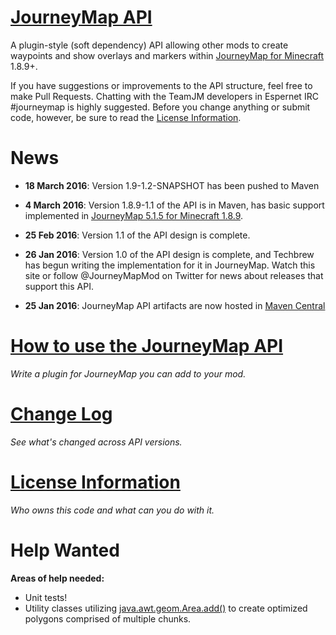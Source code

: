 [JourneyMap API](https://bitbucket.org/TeamJM/journeymap-api)
============================================================

A plugin-style (soft dependency) API allowing other mods to create waypoints and show overlays and markers 
within [JourneyMap for Minecraft](http://journeymap.info) 1.8.9+.

If you have suggestions or improvements to the API structure, feel free to make Pull Requests. Chatting with the TeamJM
developers in Espernet IRC #journeymap is highly suggested.  Before you change anything or submit code, however, be sure
to read the [License Information](docs/license.md).

News
============================================================
* **18 March 2016**: Version 1.9-1.2-SNAPSHOT has been pushed to Maven

* **4 March 2016**: Version 1.8.9-1.1 of the API is in Maven, has basic support implemented in [JourneyMap 5.1.5 for Minecraft 1.8.9](http://minecraft.curseforge.com/projects/journeymap-32274/files/2285371).

* **25 Feb 2016**: Version 1.1 of the API design is complete.

* **26 Jan 2016**: Version 1.0 of the API design is complete, and Techbrew has begun writing the implementation for it in JourneyMap. Watch
this site or follow @JourneyMapMod on Twitter for news about releases that support this API.

* **25 Jan 2016**: JourneyMap API artifacts are now hosted in [Maven Central](http://search.maven.org/#search%7Cga%7C1%7Cjourneymap-api)


[How to use the JourneyMap API](docs/howto.md)
============================================================

*Write a plugin for JourneyMap you can add to your mod.*


[Change Log](docs/changelog.md)
============================================================

*See what's changed across API versions.*


[License Information](docs/license.md)
============================================================

*Who owns this code and what can you do with it.*


Help Wanted
============================================================

**Areas of help needed:**

* Unit tests!
* Utility classes utilizing [java.awt.geom.Area.add()](https://docs.oracle.com/javase/7/docs/api/java/awt/geom/Area.html) to 
create optimized polygons comprised of multiple chunks.